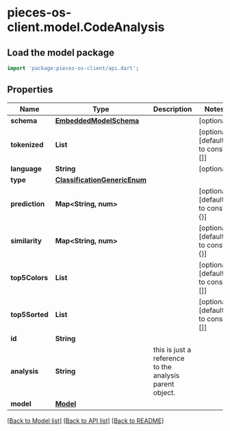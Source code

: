 # pieces-os-client.model.CodeAnalysis

## Load the model package
```dart
import 'package:pieces-os-client/api.dart';
```

## Properties
Name | Type | Description | Notes
------------ | ------------- | ------------- | -------------
**schema** | [**EmbeddedModelSchema**](EmbeddedModelSchema.md) |  | [optional] 
**tokenized** | **List<String>** |  | [optional] [default to const []]
**language** | **String** |  | [optional] 
**type** | [**ClassificationGenericEnum**](ClassificationGenericEnum.md) |  | 
**prediction** | **Map<String, num>** |  | [optional] [default to const {}]
**similarity** | **Map<String, num>** |  | [optional] [default to const {}]
**top5Colors** | **List<int>** |  | [optional] [default to const []]
**top5Sorted** | **List<String>** |  | [optional] [default to const []]
**id** | **String** |  | 
**analysis** | **String** | this is just a reference to the analysis parent object. | 
**model** | [**Model**](Model.md) |  | 

[[Back to Model list]](../README.md#documentation-for-models) [[Back to API list]](../README.md#documentation-for-api-endpoints) [[Back to README]](../README.md)


